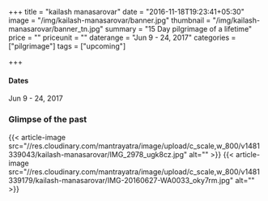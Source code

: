 +++
title = "kailash manasarovar"
date = "2016-11-18T19:23:41+05:30"
image = "/img/kailash-manasarovar/banner.jpg"
thumbnail = "/img/kailash-manasarovar/banner_tn.jpg"
summary = "15 Day pilgrimage of a lifetime"
price = ""
priceunit = ""
daterange = "Jun 9 - 24, 2017"
categories = ["pilgrimage"]
tags = ["upcoming"]

+++

#### Dates
Jun 9 - 24, 2017

### Glimpse of the past
{{< article-image src="//res.cloudinary.com/mantrayatra/image/upload/c_scale,w_800/v1481339043/kailash-manasarovar/IMG_2978_ugk8cz.jpg" alt="" >}}
{{< article-image src="//res.cloudinary.com/mantrayatra/image/upload/c_scale,w_800/v1481339179/kailash-manasarovar/IMG-20160627-WA0033_oky7rm.jpg" alt="" >}}

